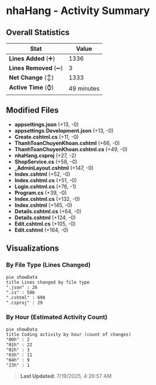 # nhaHang - Activity Summary 

## Overall Statistics

| Stat                   | Value                                                             |
| ---------------------- | ----------------------------------------------------------------- |
| **Lines Added** (➕)   | 1336                                          |
| **Lines Removed** (➖) | 3                                        |
| **Net Change** (↕)    | 1333                |
| **Active Time** (⌚)   | 49 minutes |


## Modified Files
- **appsettings.json** (+13, -0)
- **appsettings.Development.json** (+13, -0)
- **Create.cshtml.cs** (+11, -0)
- **ThanhToanChuyenKhoan.cshtml** (+66, -0)
- **ThanhToanChuyenKhoan.cshtml.cs** (+49, -0)
- **nhaHang.csproj** (+27, -2)
- **ShopService.cs** (+58, -0)
- **_AdminLayout.cshtml** (+147, -0)
- **Index.cshtml** (+52, -0)
- **Index.cshtml.cs** (+51, -0)
- **Login.cshtml.cs** (+76, -1)
- **Program.cs** (+39, -0)
- **Index.cshtml.cs** (+132, -0)
- **Index.cshtml** (+145, -0)
- **Details.cshtml.cs** (+64, -0)
- **Details.cshtml** (+124, -0)
- **Edit.cshtml.cs** (+105, -0)
- **Edit.cshtml** (+164, -0)

## Visualizations

### By File Type (Lines Changed)

```mermaid
pie showData
title Lines changed by file type
".json" : 26
".cs" : 586
".cshtml" : 698
".csproj" : 29
```

### By Hour (Estimated Activity Count)

```mermaid
pie showData
title Coding activity by hour (count of changes)
"00h" : 2
"01h" : 22
"02h" : 3
"03h" : 11
"04h" : 9
"23h" : 1
```


> **Last Updated:** 7/19/2025, 4:26:57 AM